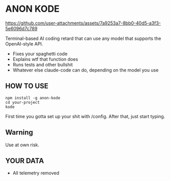# ANON KODE


https://github.com/user-attachments/assets/7a9253a7-8bb0-40d5-a3f3-5e6096d7c789


Terminal-based AI coding retard that can use any model that supports the OpenAI-style API.

- Fixes your spaghetti code
- Explains wtf that function does
- Runs tests and other bullshit
- Whatever else claude-code can do, depending on the model you use

## HOW TO USE

```
npm install -g anon-kode
cd your-project
kode
```

First time you gotta set up your shit with /config. After that, just start typing.

## Warning

Use at own risk.


## YOUR DATA

- All telemetry removed
